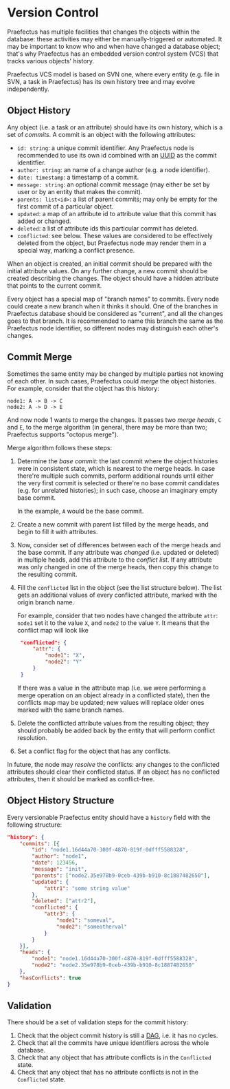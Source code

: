 Version Control
===============

Praefectus has multiple facilities that changes the objects within the database:
these activities may either be manually-triggered or automated. It may be
important to know who and when have changed a database object; that's why
Praefectus has an embedded version control system (VCS) that tracks various
objects' history.

Praefectus VCS model is based on SVN one, where every entity (e.g. file in SVN,
a task in Praefectus) has its own history tree and may evolve independently.

Object History
--------------

Any object (i.e. a task or an attribute) should have its own history, which is a
set of _commits_. A commit is an object with the following attributes:

- `id: string`: a unique commit identifier. Any Praefectus node is recommended
  to use its own id combined with an [UUID][uuid] as the commit identitfier.
- `author: string`: an name of a change author (e.g. a node identifier).
- `date: timestamp`: a timestamp of a commit.
- `message: string`: an optional commit message (may either be set by user or by
  an entity that makes the commit).
- `parents: list<id>`: a list of parent commits; may only be empty for the first
  commit of a particular object.
- `updated`: a map of an attribute id to attribute value that this commit has
  added or changed.
- `deleted`: a list of attribute ids this particular commit has deleted.
- `conflicted`: see below. These values are considered to be effectively deleted
  from the object, but Praefectus node may render them in a special way, marking
  a conflict presence.

When an object is created, an initial commit should be prepared with the initial
attribute values. On any further change, a new commit should be created
describing the changes. The object should have a hidden attribute that points to
the current commit.

Every object has a special map of "branch names" to commits. Every node could
create a new branch when it thinks it should. One of the branches in Praefectus
database should be considered as "current", and all the changes goes to that
branch. It is recommended to name this branch the same as the Praefectus node
identifier, so different nodes may distinguish each other's changes.

Commit Merge
------------

Sometimes the same entity may be changed by multiple parties not knowing of each
other. In such cases, Praefectus could _merge_ the object histories. For
example, consider that the object has this history:

```
node1: A -> B -> C
node2: A -> D -> E
```

And now node 1 wants to merge the changes. It passes two _merge heads_, `C` and
`E`, to the merge algorithm (in general, there may be more than two; Praefectus
supports "octopus merge").

Merge algorithm follows these steps:

1. Determine the _base commit_: the last commit where the object histories were
   in consistent state, which is nearest to the merge heads. In case there're
   multiple such commits, perform additional rounds until either the very first
   commit is selected or there're no base commit candidates (e.g. for unrelated
   histories); in such case, choose an imaginary empty base commit.

   In the example, `A` would be the base commit.
2. Create a new commit with parent list filled by the merge heads, and begin to
   fill it with attributes.
3. Now, consider set of differences between each of the merge heads and the base
   commit. If any attribute was _changed_ (i.e. updated or deleted) in multiple
   heads, add this attribute to the _conflict list_. If any attribute was only
   changed in one of the merge heads, then copy this change to the resulting
   commit.
4. Fill the `conflicted` list in the object (see the list structure below). The
   list gets an additional values of every conflicted attribute, marked with the
   origin branch name.

   For example, consider that two nodes have changed the attribute `attr`:
   `node1` set it to the value `X`, and `node2` to the value `Y`. It means that
   the conflict map will look like

   ```json
    "conflicted": {
        "attr": {
            "node1": "X",
            "node2": "Y"
        }
    }
   ```

   If there was a value in the attribute map (i.e. we were performing a merge
   operation on an object already in a conflicted state), then the conflicts map
   may be updated; new values will replace older ones marked with the same
   branch names.
5. Delete the conflicted attribute values from the resulting object; they should
   probably be added back by the entity that will perform conflict resolution.
6. Set a conflict flag for the object that has any conflicts.

In future, the node may _resolve_ the conflicts: any changes to the conflicted
attributes should clear their conflicted status. If an object has no conflicted
attributes, then it should be marked as conflict-free.

Object History Structure
------------------------

Every versionable Praefectus entity should have a `history` field with the
following structure:

```json
"history": {
    "commits": [{
        "id": "node1.16d44a70-300f-4870-819f-0dfff5588328",
        "author": "node1",
        "date": 123456,
        "message": "init",
        "parents": ["node2.35e978b9-0ceb-439b-b910-8c1887482650"],
        "updated": {
            "attr1": "some string value"
        },
        "deleted": ["attr2"],
        "conflicted": {
            "attr3": {
                "node1": "someval",
                "node2": "someotherval"
            }
        }
    }],
    "heads": {
        "node1": "node1.16d44a70-300f-4870-819f-0dfff5588328",
        "node2": "node2.35e978b9-0ceb-439b-b910-8c1887482650"
    },
    "hasConflicts": true
}
```

Validation
----------

There should be a set of validation steps for the commit history:

1. Check that the object commit history is still a [DAG][dag], i.e. it has no
   cycles.
2. Check that all the commits have unique identifiers across the whole database.
3. Check that any object that has attribute conflicts is in the `Conflicted`
   state.
4. Check that any object that has no attribute conflicts is not in the
   `Conflicted` state.

[dag]: https://en.wikipedia.org/wiki/Directed_acyclic_graph
[uuid]: https://tools.ietf.org/html/rfc4122
